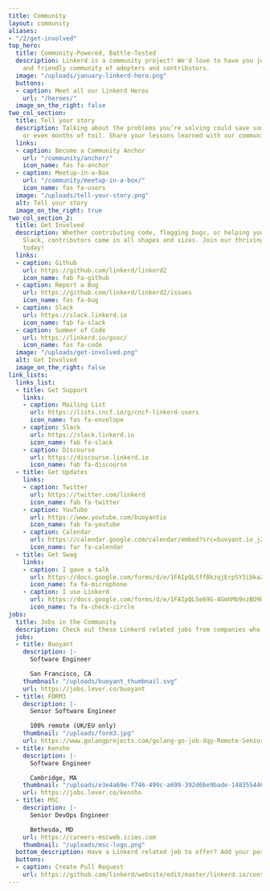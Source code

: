 ```yaml
---
title: Community
layout: community
aliases:
- "/2/get-involved"
top_hero:
  title: Community-Powered, Battle-Tested
  description: Linkerd is a community project! We'd love to have you join our active
    and friendly community of adopters and contributors.
  image: "/uploads/january-linkerd-hero.png"
  buttons:
  - caption: Meet all our Linkerd Heros
    url: "/heroes/"
  image_on_the_right: false
two_col_section:
  title: Tell your story
  description: Talking about the problems you’re solving could save someone weeks
    or even months of toil. Share your lessons learned with our community!
  links:
  - caption: Become a Community Anchor
    url: "/community/anchor/"
    icon_name: fas fa-anchor
  - caption: Meetup-in-a-Box
    url: "/community/meetup-in-a-box/"
    icon_name: fas fa-users
  image: "/uploads/tell-your-story.png"
  alt: Tell your story
  image_on_the_right: true
two_col_section_2:
  title: Get Involved
  description: Whether contributing code, flagging bugs, or helping your peers on
    Slack, contributors come in all shapes and sizes. Join our thriving community
    today!
  links:
  - caption: Github
    url: https://github.com/linkerd/linkerd2
    icon_name: fab fa-github
  - caption: Report a Bug
    url: https://github.com/linkerd/linkerd2/issues
    icon_name: fas fa-bug
  - caption: Slack
    url: https://slack.linkerd.io
    icon_name: fab fa-slack
  - caption: Summer of Code
    url: https://linkerd.io/gsoc/
    icon_name: fas fa-code
  image: "/uploads/get-involved.png"
  alt: Get Involved
  image_on_the_right: false
link_lists:
  links_list:
  - title: Get Support
    links:
    - caption: Mailing List
      url: https://lists.cncf.io/g/cncf-linkerd-users
      icon_name: fas fa-envelope
    - caption: Slack
      url: https://slack.linkerd.io
      icon_name: fab fa-slack
    - caption: Discourse
      url: https://discourse.linkerd.io
      icon_name: fab fa-discourse
  - title: Get Updates
    links:
    - caption: Twitter
      url: https://twitter.com/linkerd
      icon_name: fab fa-twitter
    - caption: YouTube
      url: https://www.youtube.com/buoyantio
      icon_name: fab fa-youtube
    - caption: Calendar
      url: https://calendar.google.com/calendar/embed?src=buoyant.io_j28ik70vrl3418f4oldkdici7o%40group.calendar.google.com
      icon_name: far fa-calendar
  - title: Get Swag
    links:
    - caption: I gave a talk
      url: https://docs.google.com/forms/d/e/1FAIpQLSffBkzqjErpSY3ibkaZhy7_9AayVlIhya-5R4DvL-Ttq_wkjA/viewform
      icon_name: fa fa-microphone
    - caption: I use Linkerd
      url: https://docs.google.com/forms/d/e/1FAIpQLSe69G-4GmhMb9nzBO9Du0582eJJMHAmK0BQi1F23X6htsieLQ/viewform
      icon_name: fa fa-check-circle
jobs:
  title: Jobs in the Community
  description: Check out these Linkerd related jobs from companies who love Linkerd
  jobs:
  - title: Buoyant
    description: |-
      Software Engineer

      San Francisco, CA
    thumbnail: "/uploads/buoyant_thumbnail.svg"
    url: https://jobs.lever.co/buoyant
  - title: FORM3
    description: |-
      Senior Software Engineer

      100% remote (UK/EU only)
    thumbnail: "/uploads/form3.jpg"
    url: https://www.golangprojects.com/golang-go-job-dqy-Remote-Senior-Software-Engineer-100-remote-UK-EU-only-London-FORM3-remotework.html
  - title: Kensho
    description: |-
      Software Engineer

      Cambridge, MA
    thumbnail: "/uploads/e3e4a69e-f746-499c-a699-392d6be9bade-1483554467263.png"
    url: https://jobs.lever.co/kensho
  - title: MSC
    description: |-
      Senior DevOps Engineer

      Bethesda, MD
    url: https://careers-mscweb.icims.com
    thumbnail: "/uploads/msc-logo.png"
  bottom_description: Have a Linkerd related job to offer? Add your posting!
  buttons:
  - caption: Create Pull Request
    url: https://github.com/linkerd/website/edit/master/linkerd.io/content/community.md
---
```

